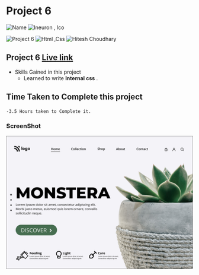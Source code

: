 # Project 6

![Name](https://img.shields.io/badge/-Ankit%20Shukla-blue)
![Ineuron , lco](https://img.shields.io/badge/Ineuron-%20lco-green)

![Project 6](https://img.shields.io/badge/-Project--6-%20purple)
![Html ,Css](https://img.shields.io/badge/html-%20Css-yellowgreen)
![Hitesh Choudhary](https://img.shields.io/badge/Hitesh-Choudhary-lightgrey)

## Project 6 [Live link]()

- Skills Gained in this project 
    - Learned to write **Internal css** .
    

## Time Taken to Complete this project
    -3.5 Hours taken to Complete it.

### ScreenShot
![Desktop](./Screenshot/6.png)